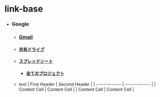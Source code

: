 # link-base

- ### Google
  - ### [Gmail](https://mail.google.com/)
  - #### [共有ドライブ](https://drive.google.com/drive/shared-drives)
  - #### [スプレッドシート](https://docs.google.com/spreadsheets)
    - #### [全てのプロジェクト](https://script.google.com/home/all)
  - tool
  | First Header  | Second Header |
  | ------------- | ------------- |
  | Content Cell  | Content Cell  |
  | Content Cell  | Content Cell  |
